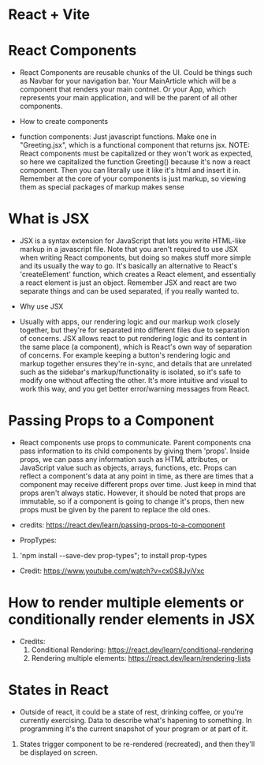 # React + Vite

# React Components

-   React Components are reusable chunks of the UI. Could be things such as Navbar for your navigation bar. Your MainArticle which will be a component that renders your main contnet. Or your App, which represents your main application, and will be the parent of all other components.

*   How to create components

-   function components: Just javascript functions. Make one in "Greeting.jsx", which is a functional component that returns jsx. NOTE: React components must be capitalized or they won't work as expected, so here we capitalized the function Greeting() because it's now a react component. Then you can literally use it like it's html and insert it in. Remember at the core of your components is just markup, so viewing them as special packages of markup makes sense

# What is JSX

-   JSX is a syntax extension for JavaScript that lets you write HTML-like markup in a javascript file. Note that you aren't required to use JSX when writing React components, but doing so makes stuff more simple and its usually the way to go. It's basically an alternative to React's 'createElement' function, which creates a React element, and essentially a react element is just an object. Remember JSX and react are two separate things and can be used separated, if you really wanted to.

*   Why use JSX

-   Usually with apps, our rendering logic and our markup work closely together, but they're for separated into different files due to separation of concerns. JSX allows react to put rendering logic and its content in the same place (a component), which is React's own way of separation of concerns. For example keeping a button's rendering logic and markup together ensures they're in-sync, and details that are unrelated such as the sidebar's markup/functionality is isolated, so it's safe to modify one without affecting the other. It's more intuitive and visual to work this way, and you get better error/warning messages from React.

# Passing Props to a Component

-   React components use props to communicate. Parent components cna pass information to its child components by giving them 'props'. Inside props, we can pass any information such as HTML attributes, or JavaScript value such as objects, arrays, functions, etc. Props can reflect a component's data at any point in time, as there are times that a component may receive different props over time. Just keep in mind that props aren't always static. However,
    it should be noted that props are immutable, so if a component is going to change it's props, then new props must be given by the parent to replace the
    old ones.

-   credits: https://react.dev/learn/passing-props-to-a-component

*   PropTypes:

1. 'npm install --save-dev prop-types"; to install prop-types

-   Credit: https://www.youtube.com/watch?v=cx0S8JyiVxc

# How to render multiple elements or conditionally render elements in JSX

-   Credits:
    1. Conditional Rendering: https://react.dev/learn/conditional-rendering
    2. Rendering multiple elements: https://react.dev/learn/rendering-lists

# States in React

-   Outside of react, it could be a state of rest, drinking coffee, or you're currently exercising. Data to describe what's hapening to something.
    In programming it's the current snapshot of your program or at part of it.

1. States trigger component to be re-rendered (recreated), and then they'll be displayed on screen.
